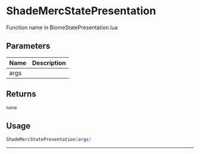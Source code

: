 # ShadeMercStatePresentation

Function name in BiomeStatePresentation.lua

## Parameters

| Name | Description |
| ---- | ----------- |
| args |             |

## Returns

`none`

## Usage

```lua
ShadeMercStatePresentation(args)
```

---
